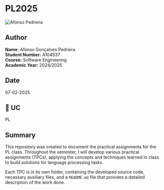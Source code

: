 # PL2025  

![Afonso Pedreira](https://avatars.githubusercontent.com/u/95723167?v=4)  

## Author  
**Name:** Afonso Gonçalves Pedreira  
**Student Number:** A104537  
**Course:** Software Engineering  
**Academic Year:** 2024/2025  

## Date  
07-02-2025  

## 📖 UC 
PL 

## Summary  
This repository was created to document the practical assignments for the PL class. Throughout the semester, I will develop various practical assignments (TPCs), applying the concepts and techniques learned in class to build solutions for language processing tasks.

Each TPC is in its own folder, containing the developed source code, necessary auxiliary files, and a `README.md` file that provides a detailed description of the work done.